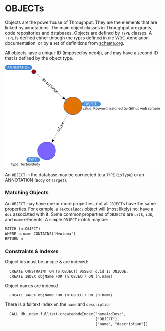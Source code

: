 # OBJECTs

Objects are the powerhouse of Throughput.  They are the elements that are linked
by annotations.  The main object classes in Throughput are grants, code repositories
and databases.  Objects are defined by `TYPE` classes.  A `TYPE`
is defined either through the types defined in the W3C Annotation documentation, or
by a set of definitions from [schema.org](http://schema.org/).

All objects have a unique ID (imposed by neo4j), and may have a second ID that is defined by the object type.

![](SimpleObject.svg)

An `OBJECT` in the database may be connected to a `TYPE` (`isType`) or an ANNOTATION (`Body` or `Target`).

### Matching Objects

An `OBJECT` may have one or more properties, not all `OBJECT`s have the same properties.  For example, a `TextualBody` object will (most likely) not have a `doi` associated with it.  Some common properties of `OBJECT`s are `url`s, `id`s, and `name` elements.  A simple `OBJECT` match may be:

```
MATCH (o:OBJECT)
WHERE o.name CONTAINS('Neotoma')
RETURN o
```

### Constraints & Indexes

Object ids must be unique & are indexed:

```
  CREATE CONSTRAINT ON (o:OBJECT) ASSERT o.id IS UNIQUE;
  CREATE INDEX objName FOR (n:OBJECT) ON (n.name)
```

Object names are indexed

```
  CREATE INDEX objName FOR (n:OBJECT) ON (n.name)
```

There is a fulltext index on the `name` and `description`:

```
  CALL db.index.fulltext.createNodeIndex("nameAndDesc",
                                         ["OBJECT"],
                                         ["name", "description"])
```
